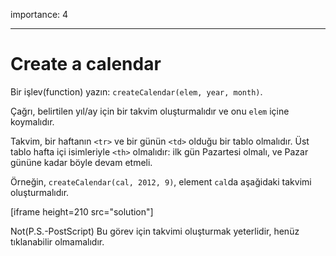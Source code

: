 importance: 4

---

# Create a calendar 

Bir işlev(function) yazın: `createCalendar(elem, year, month)`.

Çağrı, belirtilen yıl/ay için bir takvim oluşturmalıdır ve  onu `elem` içine koymalıdır.

Takvim, bir haftanın `<tr>` ve bir günün `<td>` olduğu bir tablo olmalıdır. Üst tablo hafta içi isimleriyle `<th>` olmalıdır: ilk gün Pazartesi olmalı, ve Pazar gününe kadar böyle devam etmeli. 

Örneğin, `createCalendar(cal, 2012, 9)`, element `cal`da aşağidaki takvimi oluşturmalıdır.

[iframe height=210 src="solution"]

Not(P.S.-PostScript) Bu görev için takvimi oluşturmak yeterlidir, henüz tıklanabilir olmamalıdır.
